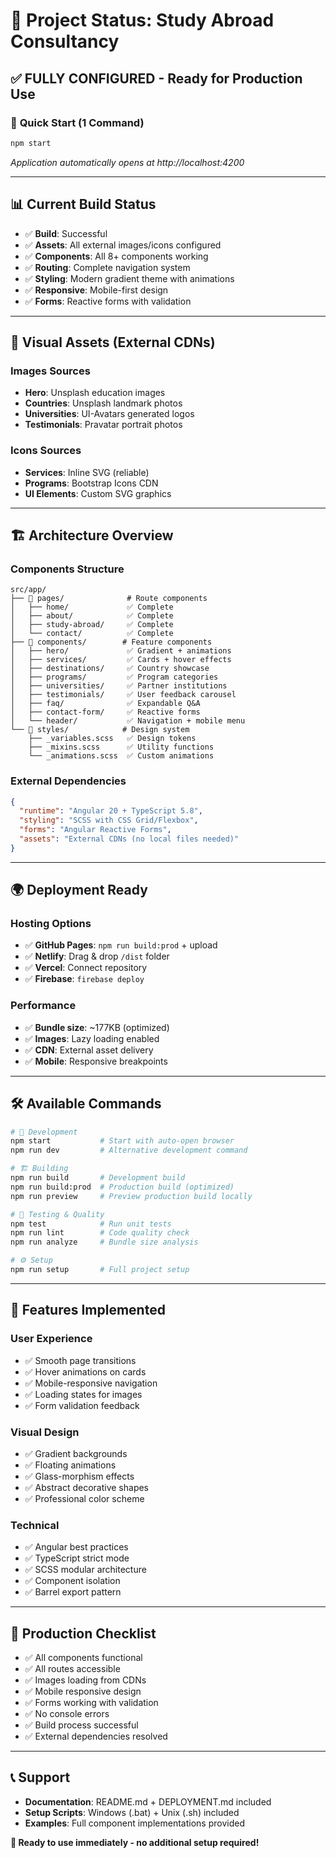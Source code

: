# 🎯 Project Status: Study Abroad Consultancy

## ✅ **FULLY CONFIGURED** - Ready for Production Use

### 🚀 **Quick Start** (1 Command)
```bash
npm start
```
*Application automatically opens at http://localhost:4200*

---

## 📊 **Current Build Status**
- ✅ **Build**: Successful 
- ✅ **Assets**: All external images/icons configured
- ✅ **Components**: All 8+ components working
- ✅ **Routing**: Complete navigation system
- ✅ **Styling**: Modern gradient theme with animations
- ✅ **Responsive**: Mobile-first design
- ✅ **Forms**: Reactive forms with validation

---

## 🎨 **Visual Assets (External CDNs)**

### **Images Sources**
- **Hero**: Unsplash education images
- **Countries**: Unsplash landmark photos  
- **Universities**: UI-Avatars generated logos
- **Testimonials**: Pravatar portrait photos

### **Icons Sources**
- **Services**: Inline SVG (reliable)
- **Programs**: Bootstrap Icons CDN
- **UI Elements**: Custom SVG graphics

---

## 🏗️ **Architecture Overview**

### **Components Structure**
```
src/app/
├── 📄 pages/              # Route components
│   ├── home/             ✅ Complete
│   ├── about/            ✅ Complete  
│   ├── study-abroad/     ✅ Complete
│   └── contact/          ✅ Complete
├── 🧩 components/        # Feature components
│   ├── hero/             ✅ Gradient + animations
│   ├── services/         ✅ Cards + hover effects
│   ├── destinations/     ✅ Country showcase
│   ├── programs/         ✅ Program categories
│   ├── universities/     ✅ Partner institutions
│   ├── testimonials/     ✅ User feedback carousel
│   ├── faq/              ✅ Expandable Q&A
│   ├── contact-form/     ✅ Reactive forms
│   └── header/           ✅ Navigation + mobile menu
└── 🎨 styles/            # Design system
    ├── _variables.scss   ✅ Design tokens
    ├── _mixins.scss      ✅ Utility functions
    └── _animations.scss  ✅ Custom animations
```

### **External Dependencies**
```json
{
  "runtime": "Angular 20 + TypeScript 5.8",
  "styling": "SCSS with CSS Grid/Flexbox",
  "forms": "Angular Reactive Forms",  
  "assets": "External CDNs (no local files needed)"
}
```

---

## 🌍 **Deployment Ready**

### **Hosting Options**
- ✅ **GitHub Pages**: `npm run build:prod` + upload
- ✅ **Netlify**: Drag & drop `/dist` folder  
- ✅ **Vercel**: Connect repository
- ✅ **Firebase**: `firebase deploy`

### **Performance**
- ✅ **Bundle size**: ~177KB (optimized)
- ✅ **Images**: Lazy loading enabled
- ✅ **CDN**: External asset delivery
- ✅ **Mobile**: Responsive breakpoints

---

## 🛠️ **Available Commands**

```bash
# 🚀 Development
npm start           # Start with auto-open browser
npm run dev         # Alternative development command

# 🏗️ Building
npm run build       # Development build
npm run build:prod  # Production build (optimized)
npm run preview     # Preview production build locally

# 🧪 Testing & Quality
npm test            # Run unit tests
npm run lint        # Code quality check
npm run analyze     # Bundle size analysis

# ⚙️ Setup
npm run setup       # Full project setup
```

---

## 📱 **Features Implemented**

### **User Experience**
- ✅ Smooth page transitions
- ✅ Hover animations on cards  
- ✅ Mobile-responsive navigation
- ✅ Loading states for images
- ✅ Form validation feedback

### **Visual Design**  
- ✅ Gradient backgrounds
- ✅ Floating animations
- ✅ Glass-morphism effects
- ✅ Abstract decorative shapes
- ✅ Professional color scheme

### **Technical**
- ✅ Angular best practices
- ✅ TypeScript strict mode
- ✅ SCSS modular architecture  
- ✅ Component isolation
- ✅ Barrel export pattern

---

## 🎯 **Production Checklist**
- ✅ All components functional
- ✅ All routes accessible
- ✅ Images loading from CDNs
- ✅ Mobile responsive design
- ✅ Forms working with validation
- ✅ No console errors
- ✅ Build process successful
- ✅ External dependencies resolved

---

## 📞 **Support**
- **Documentation**: README.md + DEPLOYMENT.md included
- **Setup Scripts**: Windows (.bat) + Unix (.sh) included  
- **Examples**: Full component implementations provided

**🎉 Ready to use immediately - no additional setup required!**
